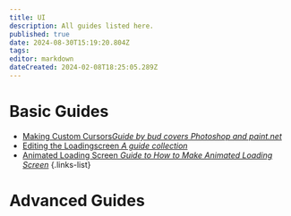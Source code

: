 ```yaml
---
title: UI
description: All guides listed here.
published: true
date: 2024-08-30T15:19:20.804Z
tags: 
editor: markdown
dateCreated: 2024-02-08T18:25:05.289Z
---
```



# Basic Guides

- [Making Custom Cursors*Guide by bud covers Photoshop and paint.net*](/specific-guide/ui/custom-cursors)
- [Editing the Loadingscreen *A guide collection*](/specific-guide/ui/edit-loadingscreen)
- [Animated Loading Screen *Guide to How to Make Animated Loading Screen*](/specific-guide/ui/anim-load-screen)
{.links-list}

# Advanced Guides


